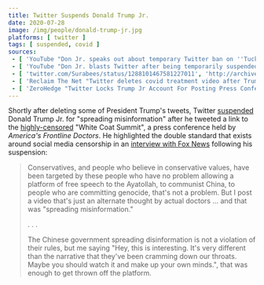 ```yaml
---
title: Twitter Suspends Donald Trump Jr.
date: 2020-07-28
image: /img/people/donald-trump-jr.jpg
platforms: [ twitter ]
tags: [ suspended, covid ]
sources:
 - [ 'YouTube "Don Jr. speaks out about temporary Twitter ban on ''Tucker Carlson Tonight''" by Fox News (28 Jul 2020)', 'https://www.youtube.com/watch?v=ZrU2_WvVVm0' ]
 - [ 'YouTube "Don Jr. blasts Twitter after being temporarily suspended" by Fox News (28 Jul 2020)', 'https://www.youtube.com/watch?v=7mpO2KAVtwo' ]
 - [ 'twitter.com/Surabees/status/1288101467581227011', 'http://archive.is/K9r7L' ]
 - [ 'Reclaim The Net "Twitter deletes covid treatment video after Trump retweeted it, locks Trump Jr''s account" by Didi Rankovic (28 Jul 2020)', 'https://reclaimthenet.org/twitter-deletes-covid-treatment-video-after-trump-retweeted-it/' ]
 - [ 'ZeroHedge "Twitter Locks Trump Jr Account For Posting Press Conference By Pro-Hydroxychloroquine Doctors" by Tyler Durden (28 Jul 2020)', 'http://archive.is/uTHwY' ]
---
```


Shortly after deleting some of President Trump's tweets, Twitter
[suspended](notice.jpg) Donald Trump Jr. for "spreading misinformation" after
he tweeted a link to the [highly-censored](/events/white-coat-summit/) "White
Coat Summit", a press conference held by _America's Frontline Doctors_. He
highlighted the double standard that exists around social media censorship in
an [interview with Fox News](https://youtu.be/7mpO2KAVtwo?t=73) following his
suspension:
> Conservatives, and people who believe in conservative values, have been
> targeted by these people who have no problem allowing a platform of free
> speech to the Ayatollah, to communist China, to people who are committing
> genocide, that's not a problem. But I post a video that's just an alternate
> thought by actual doctors ... and that was "spreading misinformation."
>
> . . .
>
> The Chinese government spreading disinformation is not a violation of their
> rules, but me saying "Hey, this is interesting. It's very different than the
> narrative that they've been cramming down our throats. Maybe you should watch
> it and make up your own minds.", that was enough to get thrown off the
> platform.
